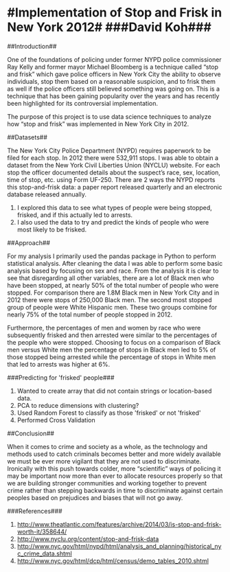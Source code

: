 #Implementation of Stop and Frisk in New York 2012#
###David Koh###
=======

##Introduction##

One of the foundations of policing under former NYPD police commissioner Ray Kelly and former mayor Michael Bloomberg is a technique called “stop and frisk” which gave police officers in New York City the ability to observe individuals, stop them based on a reasonable suspicion, and to frisk them as well if the police officers still believed something was going on. This is a technique that has been gaining popularity over the years and has recently been highlighted for its controversial implementation. 

The purpose of this project is to use data science techniques to analyze how “stop and frisk” was implemented in New York City in 2012. 

##Datasets##

The New York City Police Department (NYPD) requires paperwork to be filed for each stop. In 2012 there were 532,911 stops. I was able to obtain a dataset from the New York Civil Liberties Union (NYCLU) website. For each stop the officer documented details about the suspect’s race, sex, location, time of stop, etc. using Form UF-250. There are 2 ways the NYPD reports this stop-and-frisk data: a paper report released quarterly and an electronic database released annually. 
  1. I explored this data to see what types of people were being stopped, frisked, and if this actually led to arrests. 
  2. I also used the data to try and predict the kinds of people who were most likely to be frisked. 

##Approach##

For my analysis I primarily used the pandas package in Python to perform statistical analysis. After cleaning the data I was able to perform some basic analysis based by focusing on sex and race. From the analysis it is clear to see that disregarding all other variables, there are a lot of Black men who have been stopped, at nearly 50% of the total number of people who were stopped. For comparison there are 1.8M Black men in New York City and in 2012 there were stops of 250,000 Black men. The second most stopped group of people were White Hispanic men. These two groups combine for nearly 75% of the total number of people stopped in 2012. 

Furthermore, the percentages of men and women by race who were subsequently frisked and then arrested were similar to the percentages of the people who were stopped. Choosing to focus on a comparison of Black men versus White men the percentage of stops in Black men led to 5% of those stopped being arrested while the percentage of stops in White men that led to arrests was higher at 6%. 

###Predicting for 'frisked' people###
  1. Wanted to create array that did not contain strings or location-based data.
  2. PCA to reduce dimensions with clustering? 
  3. Used Random Forest to classify as those 'frisked' or not 'frisked'
  4. Performed Cross Validation

##Conclusion##

When it comes to crime and society as a whole, as the technology and methods used to catch criminals becomes better and more widely available we must be ever more vigilant that they are not used to discriminate. Ironically with this push towards colder, more “scientific” ways of policing it may be important now more than ever to allocate resources properly so that we are building stronger communities and working together to prevent crime rather than stepping backwards in time to discriminate against certain peoples based on prejudices and biases that will not go away. 

###References###

  1. http://www.theatlantic.com/features/archive/2014/03/is-stop-and-frisk-worth-it/358644/
  2. http://www.nyclu.org/content/stop-and-frisk-data
  3. http://www.nyc.gov/html/nypd/html/analysis_and_planning/historical_nyc_crime_data.shtml
  4. http://www.nyc.gov/html/dcp/html/census/demo_tables_2010.shtml

